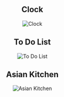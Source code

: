 <div align="center">

## Clock

<img src="https://github.com/eyupaydin41/guideJs/assets/114240138/511c3b30-2ba6-41f8-b64b-7aa711dd6205" alt="Clock">

## To Do List 

<img src="https://github.com/eyupaydin41/guideJs/assets/114240138/057e144d-c565-4354-9a57-1b42b0d12198" alt="To Do List">

## Asian Kitchen

<img src="https://github.com/eyupaydin41/guideJs/assets/114240138/12593ca3-505b-4529-bcfd-a82f09673b69" alt="Asian Kitchen">

</div>
